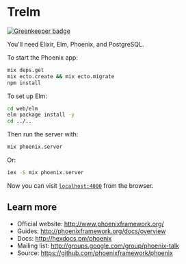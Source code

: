 # Trelm

[![Greenkeeper badge](https://badges.greenkeeper.io/chasm/trelm.svg)](https://greenkeeper.io/)

You'll need Elixir, Elm, Phoenix, and PostgreSQL.

To start the Phoenix app:

```sh
mix deps.get
mix ecto.create && mix ecto.migrate
npm install
```

To set up Elm:

```sh
cd web/elm
elm package install -y
cd ../..
```

Then run the server with:

```sh
mix phoenix.server
```

Or:

```sh
iex -S mix phoenix.server
```

Now you can visit [`localhost:4000`](http://localhost:4000) from the browser.

## Learn more

  * Official website: http://www.phoenixframework.org/
  * Guides: http://phoenixframework.org/docs/overview
  * Docs: http://hexdocs.pm/phoenix
  * Mailing list: http://groups.google.com/group/phoenix-talk
  * Source: https://github.com/phoenixframework/phoenix
